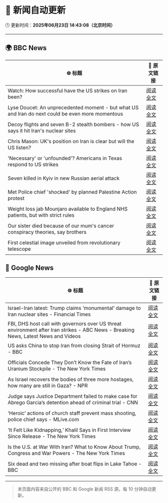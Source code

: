 # 🧠 新闻自动更新

🕒 更新时间：**2025年06月23日 14:43:08（北京时间）**

---

## 🌍 BBC News

| 🌐 标题 | 🔗 原文链接 |
|--------|-------------|
| Watch: How successful have the US strikes on Iran been? | [阅读全文](https://www.bbc.com/news/videos/cq53l9dvggjo) |
| Lyse Doucet: An unprecedented moment - but what US and Iran do next could be even more momentous | [阅读全文](https://www.bbc.com/news/articles/cy0w94yj68xo) |
| Decoy flights and seven B-2 stealth bombers - how US says it hit Iran's nuclear sites | [阅读全文](https://www.bbc.com/news/articles/cew0x7159edo) |
| Chris Mason: UK's position on Iran is clear but will the US listen? | [阅读全文](https://www.bbc.com/news/articles/cwyep25p5d0o) |
| 'Necessary' or 'unfounded'? Americans in Texas respond to US strikes | [阅读全文](https://www.bbc.com/news/videos/c07dg04ke45o) |
| Seven killed in Kyiv in new Russian aerial attack | [阅读全文](https://www.bbc.com/news/articles/c0k7vll16l3o) |
| Met Police chief 'shocked' by planned Palestine Action protest | [阅读全文](https://www.bbc.com/news/articles/c79q1jv8p24o) |
| Weight loss jab Mounjaro available to England NHS patients, but with strict rules | [阅读全文](https://www.bbc.com/news/articles/cglz4xyk7w9o) |
| Our sister died because of our mum's cancer conspiracy theories, say brothers | [阅读全文](https://www.bbc.com/news/articles/crenzwyvpn1o) |
| First celestial image unveiled from revolutionary telescope | [阅读全文](https://www.bbc.com/news/articles/cj3rmjjgx6xo) |

## 📰 Google News

| 🌐 标题 | 🔗 原文链接 |
|--------|-------------|
| Israel-Iran latest: Trump claims ‘monumental’ damage to Iran nuclear sites - Financial Times | [阅读全文](https://news.google.com/rss/articles/CBMicEFVX3lxTE1CUmE3TG1jTWlta0FuVkxqTUdfTWoxUE1xbFN5NElhbFgyM1pLQVhwV1BRdkJLbDhKT2ZKMi1Oakc1THczZFljdnNBeFpfRVMySkNYN0JweVdQUGRJeW9mam80bWtJLTlIMzRDRU9rb1E?oc=5) |
| FBI, DHS host call with governors over US threat environment after Iran strikes - ABC News - Breaking News, Latest News and Videos | [阅读全文](https://news.google.com/rss/articles/CBMiogFBVV95cUxPbkFDN3NfSHF2SGV1OFNQSkl6Tk9zMWtEYXB3TXFGRHBfYmFmRjBiOUpMU3RETEtfRnRja3BDY2c0R0pnOWJON1Z4bnV0VV9JLVZOWnplNlloQ1l0eW1mSkhTaWpVektYcjJnWEZyTzIzMzRndVVYUnlpbUpjcnFzVUVReEs2LVo1VEIzYzhmMVFYeEhjVDFKV21XU3o3YXhVMmfSAacBQVVfeXFMTjlneTZBM1NGYTRYbnVOSWZieFJTVndCYmFHTFczSjlXeUdCcVpsMlotUmxNQmdCLV9fMjUzMEwxUWNoLUU2UGlmNFR3NDg4YkdWSVEtcFZ3VDBmaDB1QllJVTIydTBpRS1lQlctZUFZVFZZMHhrOUdPTktUQ2hwYzZVN2xKb3VLQ21Ya3hTNEFYUko2ZEtkQXNlT2JwcGJrbU1Oc0RfY3M?oc=5) |
| US asks China to stop Iran from closing Strait of Hormuz - BBC | [阅读全文](https://news.google.com/rss/articles/CBMiWkFVX3lxTE5ib0xUaDJFNi1NUElqUm0zX255ajB0MjYtVW9nM2U5Um1FWUpGbmVJZ0xoWFdlQjNtQ2Z3b0d2LVEyLXhVQ01aM2d3RVVIZ3pGd25qNm5wVndVQQ?oc=5) |
| Officials Concede They Don’t Know the Fate of Iran’s Uranium Stockpile - The New York Times | [阅读全文](https://news.google.com/rss/articles/CBMijwFBVV95cUxQdG9RTmhacEZvZXVXYXBRYUl3ZVhpQkc2QWplc291d3VyeFhnWGw5UHRXNmNTbU1JancxZkRnTWRIaWR5NG9jd01STmlEaG5XS0JON3EyZ1dWaE5lZHJqQ1lOZGRQMlVJcE9TcDZ1RnBIZUZONHFvUFR5TjJPeHdQcG1iOGstNGFtc1JhcnRoSQ?oc=5) |
| As Israel recovers the bodies of three more hostages, how many are still in Gaza? - NPR | [阅读全文](https://news.google.com/rss/articles/CBMiwgFBVV95cUxOZVYtVjZTNF9TSWdRSW5kN3d2LWxjSFlNaEJsQ21IWi1nLV9kb2ttU3lnaVlJVDF5NDNrMVNVQ0RZVWRaRkJpN2JGY0F3ZUFMSkJJQjJCRm40TTY2ZHpNa0kxcVpBQUotaEk3OGxIVmlGQ2xxSUtpNXZUVURZRUVoWm1jRnh5TC1NRE43R0lEZ0dWMFhnRVh6cVNMNmRGMzhobV9FclRNQkk3TWl4OWtDc0ljYVU4cmlCYUpyTnR2cG9sdw?oc=5) |
| Judge says Justice Department failed to make case for Abrego Garcia’s detention ahead of criminal trial - CNN | [阅读全文](https://news.google.com/rss/articles/CBMieEFVX3lxTE1waXFmMURKNG1kcjNNZzU3MVlZejJSU0daZjluY0drTWcwc3BXX05FTXlGYkUwTUh4dWpua3lhNThpWU9KNVJHNmt2U3pIYmxNbnEzZVVrUDN4QTdfSVBkR3BKd25zV2ZQYUgwSWpsWE1iOXdWMDJTV9IBfkFVX3lxTE4xQ3FFM2JVVXhZaW9wQ1pCMHM0bnF1UjRRb25VQUdsSzY5Z3lXekNfMmMwdjdjNWE4d2h0QlZoalhjVjRsdWh1bTl0Wm5HbnpLR0Vab1Z4SnAyYU4yaHQzZFBpcjJxVTJjLS1qRmQwT3dOejJmcGFScUJaZzJuQQ?oc=5) |
| ‘Heroic’ actions of church staff prevent mass shooting, police chief says - MLive.com | [阅读全文](https://news.google.com/rss/articles/CBMirwFBVV95cUxPY1Jpb1lsUlNfanQ0Tzg5eUdQajVYMUV2dVdwRUl6c056T3VlaE1SRFc0dGdxSU8yYkZHNXpZNG1jM2FMV2RUT2Rpc2NjdzZPM0RvQVhHYkN2VTNEamZWMnVJZUYyc1pOQTVQZTUyOFdwTzRFNnVTbXFzd090ME9GQmdiOXRPWVhOOG5VSUNDbmhwRi12QkRuS01TanZYMjdKSEQ2S2hZc04wT3pkM2Zn?oc=5) |
| ‘It Felt Like Kidnapping,’ Khalil Says in First Interview Since Release - The New York Times | [阅读全文](https://news.google.com/rss/articles/CBMihgFBVV95cUxQXzF2LUFJTFhkdmVERm1MYW5Dc3J0enR3UlpIS3E5TTN3STB1ekk0NGlsWmhYWmoyMjFSbU95d1A0QlpsWDVWVVlXYUF2VVg1UUdLdEtaUEk1ZkZRUGxNWkxGYXcyMDdidS1ManlLSTI4Wm9uY04yUkNrOWZmcGZ2a1JvVTlxUQ?oc=5) |
| Is the U.S. at War With Iran? What to Know About Trump, Congress and War Powers - The New York Times | [阅读全文](https://news.google.com/rss/articles/CBMif0FVX3lxTFAtTUZoOWJON3pWVWNmWHIyOElyVG96R2Q2M0dOOS05dGdjcFNnN2FGSU8zLWZDSnU5cnhoVHZ1cEN3Yk1lenNmYUh2Z3loRTZaNll2Z3R2d1FKN1hNMzNiM3lqbmJuakxhalg4c3B1alduVVFzWUFxZ0ZXSWUtUjA?oc=5) |
| Six dead and two missing after boat flips in Lake Tahoe - BBC | [阅读全文](https://news.google.com/rss/articles/CBMiWkFVX3lxTE5BNVBzSEowajJXZGpDT0hWR3VjTE96cFBXeGZYVVY0YXFtWWczYm4tbVhsQlUzdkhLY1l0STk1enpOR3hLWHphbDlWZG5FRmtlVm1ScEJfaDU1d9IBX0FVX3lxTE5JZElPUWJRLWZCel9zcHVjWjg4UGVQY1BJRXE5STRYRDNRSmltMEVxVTFXM1VBUVFrV3dMeWkzQkR1ak10dTZtT2x5LTNEOEtkTWhDaTJ1ZVFlVFQ3c09n?oc=5) |

---
> 本页面内容来自公开的 BBC 和 Google 新闻 RSS 源，每 10 分钟自动更新。